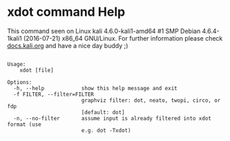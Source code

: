 # xdot command Help
 
 This command seen on Linux kali 4.6.0-kali1-amd64 #1 SMP Debian 4.6.4-1kali1 (2016-07-21) x86_64 GNU/Linux. For further information please check [docs.kali.org](docs.kali.org) and have a nice day buddy ;) 

~~~

Usage: 
	xdot [file]

Options:
  -h, --help            show this help message and exit
  -f FILTER, --filter=FILTER
                        graphviz filter: dot, neato, twopi, circo, or fdp
                        [default: dot]
  -n, --no-filter       assume input is already filtered into xdot format (use
                        e.g. dot -Txdot)

~~~
